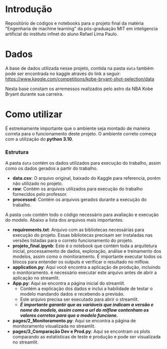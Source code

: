 # Introdução
Repositório de códigos e notebooks para o projeto final da matéria "Engenharia de machine learning" da pós-graduação MIT em inteligencia artificial do instituto infnet do aluno Rafael Lima Paulo.

# Dados
A base de dados utilizada nesse projeto, contida na pasta `data` também pode ser encontrada no kaggle através do link a seguir: https://www.kaggle.com/competitions/kobe-bryant-shot-selection/data

Nesta base constam os arremessos realizados pelo astro da NBA Kobe Bryant durante sua carreira.

# Como utilizar
É extremamente importante que o ambiente seja montado de maneira correta para o funcionamento deste projeto. O ambiente correto começa com a utilização do **python 3.10**.
### Estrutura

A pasta `data` contém os dados utilizados para execução do trabalho, assim como os dados gerados a partir do trabalho.

 - **data.csv**: O arquivo original, baixado do Kaggle para referencia, porém não utilizado no projeto.
 - **raw**: Contém os arquivos utilizados para execução do trabalho fornecidos pelo professor.
 - **processed**: Contém os arquivos gerados durante a execução do trabalho.

A pasta `code` contém todo o código necessário para avaliação e execução do modelo. Abaixo a lista dos arquivos mais importantes.

 - **requirements.txt**: Arquivo com as bibliotecas necessárias para execução do projeto. Essas bibliotecas precisam ser instaladas nas versões listadas para o correto funcionamento do projeto.
 - **projeto_final.ipynb**: Este é o notebook que contém toda a arquitetura inicial, processamento de dados, exploração, análise e treinamento dos modelos, assim como o monitoramento. É importante executar todos os blocos para  entender os outputs e verificar o resultado no mlflow.
 - **application.py**: Aqui você encontra a aplicação de produção, incluindo o monitoramento. é necessário executar este arquivo antes de abrir a aplicação no streamlit.
 - **App.py**: Aqui se encontra a página inicial do streamlit.
	 -  Contém a explicação dos dados e inclui a habilidade de testar o modelo mandando dados e recebendo a previsão. 
	 - Este arquivo precisa ser executado para abrir o streamlit.
	 - ***É importante garantir que as variáveis que indicam a versão e nome do modelo, assim como a url do mlflow contenham os valores corretos para que o modelo funcione.***
 - **pages/2_Monitoramento.py**: Aqui se encontra a página de monitoramento visualizada no streamlit.
 -  **pages/3_Comparação Dev e Prod.py**: Aqui se encontram os plots comparando as estatísticas de teste e produção e pode ser visualizada no streamlit.
